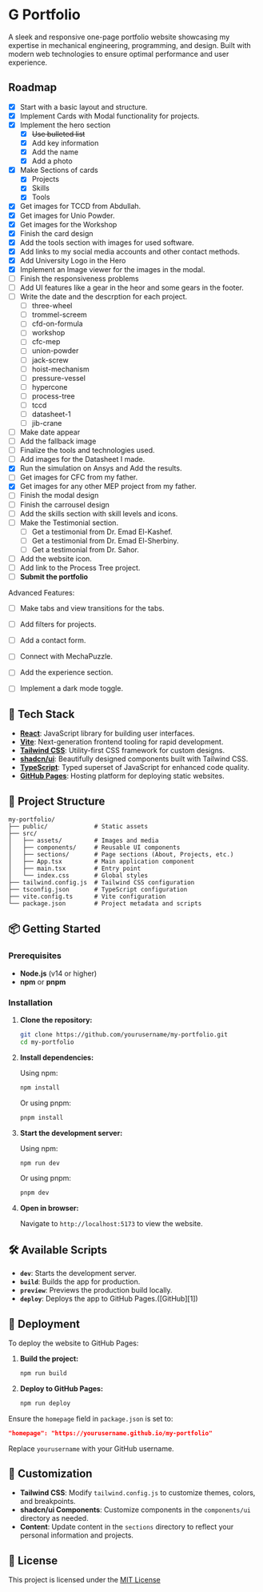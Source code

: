 

# G Portfolio

A sleek and responsive one-page portfolio website showcasing my expertise in mechanical engineering, programming, and design. Built with modern web technologies to ensure optimal performance and user experience.

## Roadmap

- [x] Start with a basic layout and structure.
- [x] Implement Cards with Modal functionality for projects.
- [x] Implement the hero section
  - [x] ~~Use bulleted list~~
  - [x] Add key information
  - [x] Add the name
  - [x] Add a photo
- [x] Make Sections of cards
  - [x] Projects
  - [x] Skills
  - [x] Tools
- [x] Get images for TCCD from Abdullah.
- [x] Get images for Unio Powder.
- [x] Get images for the Workshop
- [x] Finish the card design
- [x] Add the tools section with images for used software.
- [x] Add links to my social media accounts and other contact methods.
- [x] Add University Logo in the Hero
- [x] Implement an Image viewer for the images in the modal.
- [ ] Finish the responsiveness problems
- [ ] Add UI features like a gear in the heor and some gears in the footer.
- [ ] Write the date and the descrption for each project.
   - [ ] three-wheel
   - [ ] trommel-screem
   - [ ] cfd-on-formula
   - [ ] workshop
   - [ ] cfc-mep
   - [ ] union-powder
   - [ ] jack-screw
   - [ ] hoist-mechanism
   - [ ] pressure-vessel
   - [ ] hypercone
   - [ ] process-tree
   - [ ] tccd
   - [ ] datasheet-1
   - [ ] jib-crane
- [ ] Make date appear
- [ ] Add the fallback image
- [ ] Finalize the tools and technologies used.
- [ ] Add images for the Datasheet I made.
- [x] Run the simulation on Ansys and Add the results.
- [ ] Get images for CFC from my father.
- [x] Get images for any other MEP project from my father.
- [ ] Finish the modal design
- [ ] Finish the carrousel design
- [ ] Add the skills section with skill levels and icons.
- [ ] Make the Testimonial section.
  - [ ] Get a testimonial from Dr. Emad El-Kashef.
  - [ ] Get a testimonial from Dr. Emad El-Sherbiny.
  - [ ] Get a testimonial from Dr. Sahor.

- [ ] Add the website icon.
- [ ] Add link to the Process Tree project.
- [ ] **Submit the portfolio**

Advanced Features:

- [ ] Make tabs and view transitions for the tabs.
- [ ] Add filters for projects.
- [ ] Add a contact form.
- [ ] Connect with MechaPuzzle.
- [ ] Add the experience section.
- [ ] Implement a dark mode toggle.



## 🚀 Tech Stack

* **[React](https://reactjs.org/)**: JavaScript library for building user interfaces.
* **[Vite](https://vitejs.dev/)**: Next-generation frontend tooling for rapid development.
* **[Tailwind CSS](https://tailwindcss.com/)**: Utility-first CSS framework for custom designs.
* **[shadcn/ui](https://ui.shadcn.com/)**: Beautifully designed components built with Tailwind CSS.
* **[TypeScript](https://www.typescriptlang.org/)**: Typed superset of JavaScript for enhanced code quality.
* **[GitHub Pages](https://pages.github.com/)**: Hosting platform for deploying static websites.

## 📁 Project Structure

```
my-portfolio/
├── public/             # Static assets
├── src/
│   ├── assets/         # Images and media
│   ├── components/     # Reusable UI components
│   ├── sections/       # Page sections (About, Projects, etc.)
│   ├── App.tsx         # Main application component
│   ├── main.tsx        # Entry point
│   └── index.css       # Global styles
├── tailwind.config.js  # Tailwind CSS configuration
├── tsconfig.json       # TypeScript configuration
├── vite.config.ts      # Vite configuration
└── package.json        # Project metadata and scripts
```

## 📦 Getting Started

### Prerequisites

* **Node.js** (v14 or higher)
* **npm** or **pnpm**

### Installation

1. **Clone the repository:**

   ```bash
   git clone https://github.com/yourusername/my-portfolio.git
   cd my-portfolio
   ```

2. **Install dependencies:**

   Using npm:

   ```bash
   npm install
   ```

   Or using pnpm:

   ```bash
   pnpm install
   ```

3. **Start the development server:**

   Using npm:

   ```bash
   npm run dev
   ```

   Or using pnpm:

   ```bash
   pnpm dev
   ```

4. **Open in browser:**

   Navigate to `http://localhost:5173` to view the website.

## 🛠️ Available Scripts

* **`dev`**: Starts the development server.
* **`build`**: Builds the app for production.
* **`preview`**: Previews the production build locally.
* **`deploy`**: Deploys the app to GitHub Pages.([GitHub][1])

## 🚀 Deployment

To deploy the website to GitHub Pages:

1. **Build the project:**

   ```bash
   npm run build
   ```

2. **Deploy to GitHub Pages:**

   ```bash
   npm run deploy
   ```

Ensure the `homepage` field in `package.json` is set to:

```json
"homepage": "https://yourusername.github.io/my-portfolio"
```

Replace `yourusername` with your GitHub username.

## 🎨 Customization

* **Tailwind CSS**: Modify `tailwind.config.js` to customize themes, colors, and breakpoints.
* **shadcn/ui Components**: Customize components in the `components/ui` directory as needed.
* **Content**: Update content in the `sections` directory to reflect your personal information and projects.

## 📄 License

This project is licensed under the [MIT License](LICENSE)
